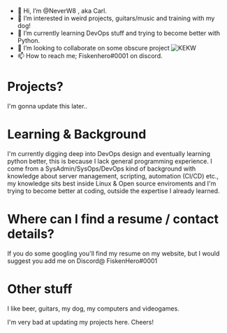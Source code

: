 - 👋 Hi, I’m @NeverW8 , aka Carl.
- 👀 I’m interested in weird projects, guitars/music and training with my dog!
- 🌱 I’m currently learning DevOps stuff and trying to become better with Python.
- 💞️ I’m looking to collaborate on some obscure project ![KEKW](https://cdn.frankerfacez.com/emoticon/381875/1)
- 📫 How to reach me; Fiskenhero#0001 on discord.

# Projects?  

I'm gonna update this later..

# Learning & Background

I'm currently digging deep into DevOps design and eventually learning python better, this is because I lack general programming experience.
I come from a SysAdmin/SysOps/DevOps kind of background with knowledge about server management, scripting, automation (CI/CD) etc., 
my knowledge sits best inside Linux & Open source enviroments and I'm trying to become better at coding, outside the expertise I already learned.

# Where can I find a resume / contact details?

If you do some googling you'll find my resume on my website, but I would suggest you add me on Discord@ FiskenHero#0001

# Other stuff

I like beer, guitars, my dog, my computers and videogames.

I'm very bad at updating my projects here. Cheers!
